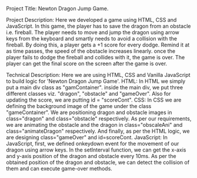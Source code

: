 Project Title:
Newton Dragon Jump Game.

Project Description:
Here we developed a game using HTML, CSS and JavaScript.
In this game, the player has to save the dragon from an obstacle i.e. fireball.
The player needs to move and jump the dragon using arrow keys from the keyboard and smartly needs to avoid a collision with the fireball.
By doing this, a player gets a +1 score for every dodge.
Remind it at as time passes, the speed of the obstacle increases linearly.
once the player fails to dodge the fireball and collides with it, the game is over. The player can get the final score on the screen after the game is over.

Technical Description:
Here we are using HTML, CSS and Vanilla JavaScript to build logic for 'Newton Dragon Jump Game'.
HTML: 
In HTML we simply put a main div class as "gamContainer".
inside the main div, we put three different classes viz. "dragon", "obstacle" and "gameOver".
Also for updating the score, we are putting id = "scoreCont".
CSS:
In CSS we are defining the background image of the game under the class "gameContainer".
We are positioning dragon and obstacle images in class="dragon" and class="obstacle" respectively.
As per our requirements, we are animating the obstacle and the dragon in class="obscaleAni" and class="animateDragon" respectively. 
And finally, as per the HTML logic, we are designing class="gameOver" and id=scoreCont.
JavaScript:
In JavaScript, first, we defined onkeydown event for the movement of our dragon using arrow keys.
In the setInterval function, we can get the x-axis and y-axis position of the dragon and obstacle every 10ms.
As per the obtained position of the dragon and obstacle, we can detect the collision of them and can execute game-over methods. 
